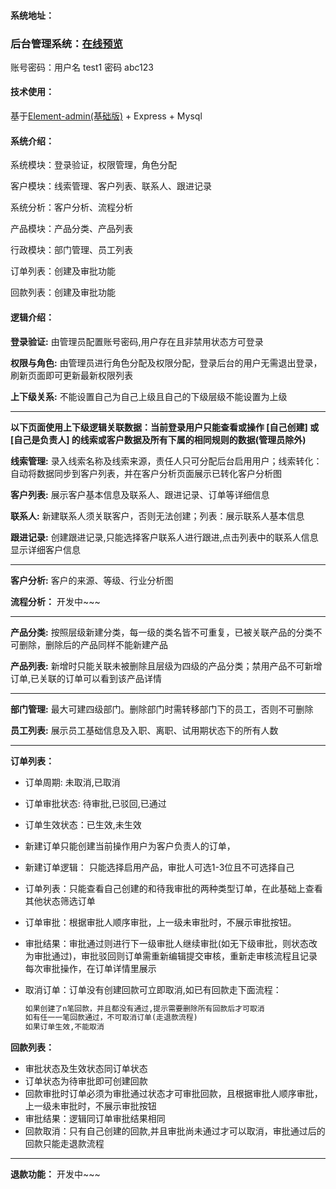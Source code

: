 #### 系统地址：

### 后台管理系统：[在线预览](http://122.51.128.27:8080/)

账号密码：用户名 test1 密码 abc123

#### 技术使用：

基于[Element-admin(基础版)](https://github.com/PanJiaChen/vue-admin-template) +  Express  + Mysql

#### 系统介绍：

系统模块：登录验证，权限管理，角色分配

客户模块：线索管理、客户列表、联系人、跟进记录

系统分析：客户分析、流程分析

产品模块：产品分类、产品列表

行政模块：部门管理、员工列表

订单列表：创建及审批功能

回款列表：创建及审批功能

#### 逻辑介绍：

**登录验证:** 由管理员配置账号密码,用户存在且非禁用状态方可登录	

**权限与角色:** 由管理员进行角色分配及权限分配，登录后台的用户无需退出登录，刷新页面即可更新最新权限列表

**上下级关系:** 不能设置自己为自己上级且自己的下级层级不能设置为上级

****

**以下页面使用上下级逻辑关联数据：当前登录用户只能查看或操作 [自己创建] 或 [自己是负责人] 的线索或客户数据及所有下属的相同规则的数据(管理员除外)**

**线索管理:** 录入线索名称及线索来源，责任人只可分配后台启用用户；线索转化：自动将数据同步到客户列表，并在客户分析页面展示已转化客户分析图

**客户列表:** 展示客户基本信息及联系人、跟进记录、订单等详细信息

**联系人:**  新建联系人须关联客户，否则无法创建；列表：展示联系人基本信息

**跟进记录:**  创建跟进记录,只能选择客户联系人进行跟进,点击列表中的联系人信息显示详细客户信息

------

**客户分析:**  客户的来源、等级、行业分析图

**流程分析：** 开发中~~~

****

**产品分类:**  按照层级新建分类，每一级的类名皆不可重复，已被关联产品的分类不可删除，删除后的产品同样不能新建产品

**产品列表:**  新增时只能关联未被删除且层级为四级的产品分类；禁用产品不可新增订单,已关联的订单可以看到该产品详情

****

**部门管理:**   最大可建四级部门。删除部门时需转移部门下的员工，否则不可删除

**员工列表:**   展示员工基础信息及入职、离职、试用期状态下的所有人数

****

**订单列表：** 

- 订单周期: 未取消,已取消

- 订单审批状态: 待审批,已驳回,已通过

- 订单生效状态：已生效,未生效

- 新建订单只能创建当前操作用户为客户负责人的订单，

-  新建订单逻辑： 只能选择启用产品，审批人可选1-3位且不可选择自己

- 订单列表：只能查看自己创建的和待我审批的两种类型订单，在此基础上查看其他状态筛选订单

- 订单审批：根据审批人顺序审批，上一级未审批时，不展示审批按钮。

- 审批结果：审批通过则进行下一级审批人继续审批(如无下级审批，则状态改为审批通过)，审批驳回则订单需重新编辑提交审核，重新走审核流程且记录每次审批操作，在订单详情里展示

- 取消订单：订单没有创建回款可立即取消,如已有回款走下面流程：

  ```tex
  如果创建了n笔回款，并且都没有通过,提示需要删除所有回款后才可取消
  如有任一一笔回款通过，不可取消订单(走退款流程)
  如果订单生效,不能取消
  ```

**回款列表：**

- 审批状态及生效状态同订单状态
- 订单状态为待审批即可创建回款
- 回款审批时订单必须为审批通过状态才可审批回款，且根据审批人顺序审批，上一级未审批时，不展示审批按钮
- 审批结果：逻辑同订单审批结果相同
- 回款取消：只有自己创建的回款,并且审批尚未通过才可以取消，审批通过后的回款只能走退款流程

------

**退款功能：** 开发中~~~
